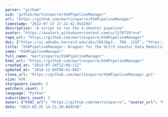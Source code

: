 ```yaml
---
parser: "github"
uid: "github/martinsparre/XSHPipelineManager"
url: "https://github.com/martinsparre/XSHPipelineManager"
timestamp: "2022-07-17 17:22:42.054294"
description: "A script to run the X-shooter pipeline"
avatar: "https://avatars.githubusercontent.com/u/1378739?v=4"
repo_url: "https://github.com/martinsparre/XSHPipelineManager"
doi: ["https://ui.adsabs.harvard.edu/abs/2012ApJ...760..125F", "https://ui.adsabs.harvard.edu/abs/2015ascl.soft09001S/abstract"]
title: "XSHPipelineManager: Wrapper for the VLT/X-shooter Data Reduction Pipeline"
name: "XSHPipelineManager"
full_name: "martinsparre/XSHPipelineManager"
html_url: "https://github.com/martinsparre/XSHPipelineManager"
created_at: "2013-07-24T12:06:11Z"
updated_at: "2018-11-09T08:41:08Z"
clone_url: "https://github.com/martinsparre/XSHPipelineManager.git"
size: 600
stargazers_count: 3
watchers_count: 3
language: "Python"
subscribers_count: 2
owner: {"html_url": "https://github.com/martinsparre", "avatar_url": "https://avatars.githubusercontent.com/u/1378739?v=4", "login": "martinsparre", "type": "User"}
date: "2023-02-25 14:21:30.064548"
---
```

